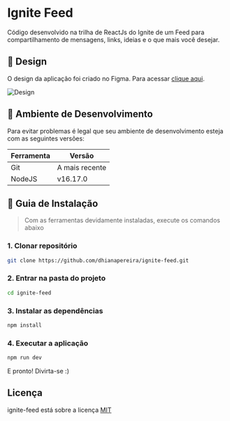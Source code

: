 # Ignite Feed
Código desenvolvido na trilha de ReactJs do Ignite de um Feed para compartilhamento de mensagens, links, ideias e o que mais você desejar.

## :art: Design
O design da aplicação foi criado no Figma. Para acessar [clique aqui](https://www.figma.com/community/file/1113573231685349036).

![Design](https://user-images.githubusercontent.com/40719464/210677669-4c6beeeb-a12c-4210-8f5b-7cb1bad19821.png)

## :wrench: Ambiente de Desenvolvimento
Para evitar problemas é legal que seu ambiente de desenvolvimento esteja com
as seguintes versões:

| Ferramenta | Versão |
| --- | --- |
| Git | A mais recente |
| NodeJS | v16.17.0 |

## :compass: Guia de Instalação
> Com as ferramentas devidamente instaladas, execute os comandos abaixo

### **1. Clonar repositório**
```bash
git clone https://github.com/dhianapereira/ignite-feed.git
```

### **2. Entrar na pasta do projeto**
```bash
cd ignite-feed
```

### **3. Instalar as dependências**
```bash
npm install
```

### **4. Executar a aplicação**
```bash
npm run dev
```

E pronto! Divirta-se :)

## Licença
ignite-feed está sobre a licença [MIT](LICENSE)